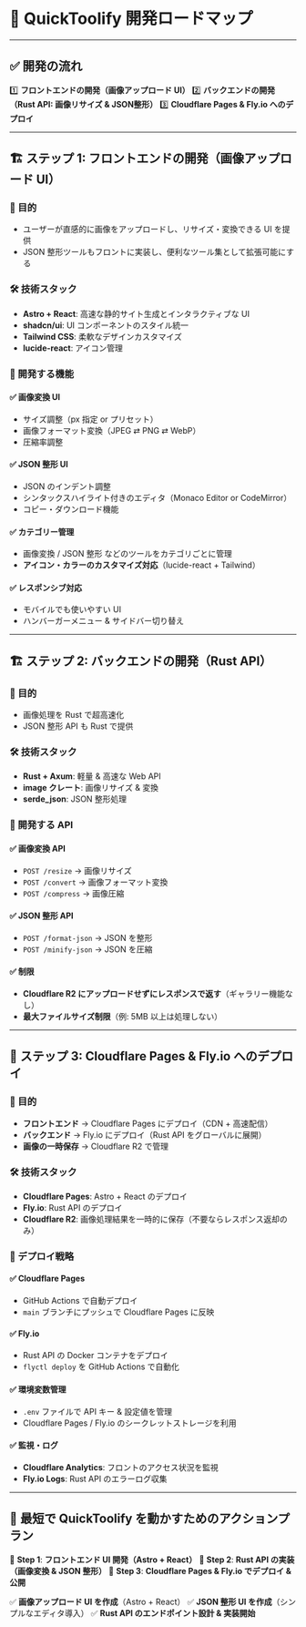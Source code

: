 # 🚀 QuickToolify 開発ロードマップ

---

## ✅ 開発の流れ
1️⃣ **フロントエンドの開発（画像アップロード UI）**
2️⃣ **バックエンドの開発（Rust API: 画像リサイズ & JSON整形）**
3️⃣ **Cloudflare Pages & Fly.io へのデプロイ**

---

## 🏗 ステップ 1: フロントエンドの開発（画像アップロード UI）

### 🔹 目的
- ユーザーが直感的に画像をアップロードし、リサイズ・変換できる UI を提供
- JSON 整形ツールもフロントに実装し、便利なツール集として拡張可能にする

### 🛠 技術スタック
- **Astro + React**: 高速な静的サイト生成とインタラクティブな UI
- **shadcn/ui**: UI コンポーネントのスタイル統一
- **Tailwind CSS**: 柔軟なデザインカスタマイズ
- **lucide-react**: アイコン管理

### 🔨 開発する機能

#### ✅ 画像変換 UI
- サイズ調整（px 指定 or プリセット）
- 画像フォーマット変換（JPEG ⇄ PNG ⇄ WebP）
- 圧縮率調整

#### ✅ JSON 整形 UI
- JSON のインデント調整
- シンタックスハイライト付きのエディタ（Monaco Editor or CodeMirror）
- コピー・ダウンロード機能

#### ✅ カテゴリー管理
- 画像変換 / JSON 整形 などのツールをカテゴリごとに管理
- **アイコン・カラーのカスタマイズ対応**（lucide-react + Tailwind）

#### ✅ レスポンシブ対応
- モバイルでも使いやすい UI
- ハンバーガーメニュー & サイドバー切り替え

---

## 🏗 ステップ 2: バックエンドの開発（Rust API）

### 🔹 目的
- 画像処理を Rust で超高速化
- JSON 整形 API も Rust で提供

### 🛠 技術スタック
- **Rust + Axum**: 軽量 & 高速な Web API
- **image クレート**: 画像リサイズ & 変換
- **serde_json**: JSON 整形処理

### 🔨 開発する API
#### ✅ 画像変換 API
- `POST /resize` → 画像リサイズ
- `POST /convert` → 画像フォーマット変換
- `POST /compress` → 画像圧縮

#### ✅ JSON 整形 API
- `POST /format-json` → JSON を整形
- `POST /minify-json` → JSON を圧縮

#### ✅ 制限
- **Cloudflare R2 にアップロードせずにレスポンスで返す**（ギャラリー機能なし）
- **最大ファイルサイズ制限**（例: 5MB 以上は処理しない）

---

## 🚀 ステップ 3: Cloudflare Pages & Fly.io へのデプロイ

### 🔹 目的
- **フロントエンド** → Cloudflare Pages にデプロイ（CDN + 高速配信）
- **バックエンド** → Fly.io にデプロイ（Rust API をグローバルに展開）
- **画像の一時保存** → Cloudflare R2 で管理

### 🛠 技術スタック
- **Cloudflare Pages**: Astro + React のデプロイ
- **Fly.io**: Rust API のデプロイ
- **Cloudflare R2**: 画像処理結果を一時的に保存（不要ならレスポンス返却のみ）

### 🔨 デプロイ戦略
#### ✅ Cloudflare Pages
- GitHub Actions で自動デプロイ
- `main` ブランチにプッシュで Cloudflare Pages に反映

#### ✅ Fly.io
- Rust API の Docker コンテナをデプロイ
- `flyctl deploy` を GitHub Actions で自動化

#### ✅ 環境変数管理
- `.env` ファイルで API キー & 設定値を管理
- Cloudflare Pages / Fly.io のシークレットストレージを利用

#### ✅ 監視・ログ
- **Cloudflare Analytics**: フロントのアクセス状況を監視
- **Fly.io Logs**: Rust API のエラーログ収集

---

## 🎯 最短で QuickToolify を動かすためのアクションプラン
📌 **Step 1**: **フロントエンド UI 開発（Astro + React）**
📌 **Step 2**: **Rust API の実装（画像変換 & JSON 整形）**
📌 **Step 3**: **Cloudflare Pages & Fly.io でデプロイ & 公開**

✅ **画像アップロード UI を作成**（Astro + React）
✅ **JSON 整形 UI を作成**（シンプルなエディタ導入）
✅ **Rust API のエンドポイント設計 & 実装開始**
